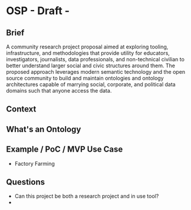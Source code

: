 # OSP - Draft -

## Brief

A community research project proposal aimed at exploring tooling, infrastructure, and methodologies that provide utility for educators, investigators, journalists, data professionals, and non-technical civilian to better understand larger social and civic structures around them. The proposed approach leverages modern semantic technology and the open source community to build and maintain ontologies and ontology architectures capable of marrying social, corporate, and political data domains such that anyone access the data. 

## Context


## What's an Ontology

## Example / PoC / MVP Use Case

- Factory Farming



## Questions
- Can this project be both a research project and in use tool?
- 
